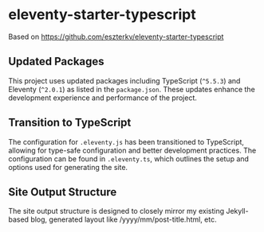 # eleventy-starter-typescript

Based on <https://github.com/eszterkv/eleventy-starter-typescript>

## Updated Packages

This project uses updated packages including TypeScript (`^5.5.3`) and Eleventy (`^2.0.1`) as listed in the `package.json`. These updates enhance the development experience and performance of the project.

## Transition to TypeScript

The configuration for `.eleventy.js` has been transitioned to TypeScript, allowing for type-safe configuration and better development practices. The configuration can be found in `.eleventy.ts`, which outlines the setup and options used for generating the site.

## Site Output Structure

The site output structure is designed to closely mirror my existing Jekyll-based blog, generated layout like /yyyy/mm/post-title.html, etc.
